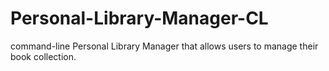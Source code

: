 # Personal-Library-Manager-CL
command-line Personal Library Manager that allows users to manage their book collection.
